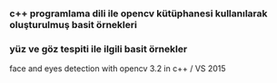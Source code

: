 ### c++ programlama dili ile opencv kütüphanesi kullanılarak oluşturulmuş basit örnekleri

### yüz ve göz tespiti ile ilgili basit örnekler

face and eyes detection with opencv 3.2 in c++ / VS 2015

